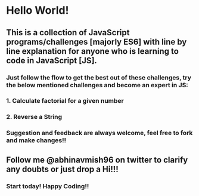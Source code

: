 # Hello World!


## This is a collection of JavaScript programs/challenges [majorly ES6] with line by line explanation for anyone who is learning to code in JavaScript [JS].




### Just follow the flow to get the best out of these challenges, try the below mentioned challenges and become an expert in JS:

### 1. Calculate factorial for a given number
### 2. Reverse a String




### Suggestion and feedback are always welcome, feel free to fork and make changes!!


## Follow me @abhinavmish96 on twitter to clarify any doubts or just drop a Hi!!!


### Start today! Happy Coding!!